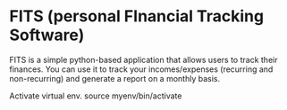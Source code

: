 # FITS (personal FInancial Tracking Software)

FITS is a simple python-based application that allows users to track their finances. You can use it to track your incomes/expenses (recurring and non-recurring) and generate a report on a monthly basis. 

Activate virtual env.
source myenv/bin/activate